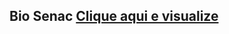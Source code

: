 <h2>Bio Senac <a href="https://guiidevs.github.io/biosenac/" target="_blank">Clique aqui e visualize</a></h2>

